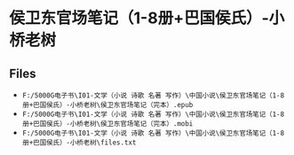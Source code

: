 # 侯卫东官场笔记（1-8册+巴国侯氏）-小桥老树

## Files

- `F:/5000G电子书\I01-文学（小说 诗歌 名著 写作）\中国小说\侯卫东官场笔记（1-8册+巴国侯氏）-小桥老树\侯卫东官场笔记（完本）.epub`
- `F:/5000G电子书\I01-文学（小说 诗歌 名著 写作）\中国小说\侯卫东官场笔记（1-8册+巴国侯氏）-小桥老树\侯卫东官场笔记（完本）.mobi`
- `F:/5000G电子书\I01-文学（小说 诗歌 名著 写作）\中国小说\侯卫东官场笔记（1-8册+巴国侯氏）-小桥老树\files.txt`
